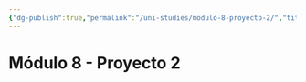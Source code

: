 ```yaml
---
{"dg-publish":true,"permalink":"/uni-studies/modulo-8-proyecto-2/","title":"Módulo 8 - Proyecto 2","tags":["Universidad,"],"noteIcon":"","created":"2023-03-14T13:37:01.931-05:00","updated":"2023-04-26T09:27:37.062-05:00"}
---
```



# Módulo 8 - Proyecto 2

